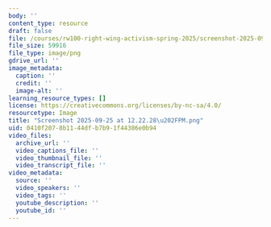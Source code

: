 ```yaml
---
body: ''
content_type: resource
draft: false
file: /courses/rw100-right-wing-activism-spring-2025/screenshot-2025-09-25-at-122228-pm.png
file_size: 59916
file_type: image/png
gdrive_url: ''
image_metadata:
  caption: ''
  credit: ''
  image-alt: ''
learning_resource_types: []
license: https://creativecommons.org/licenses/by-nc-sa/4.0/
resourcetype: Image
title: "Screenshot 2025-09-25 at 12.22.28\u202FPM.png"
uid: 0410f207-8b11-44df-b7b9-1f44386e0b94
video_files:
  archive_url: ''
  video_captions_file: ''
  video_thumbnail_file: ''
  video_transcript_file: ''
video_metadata:
  source: ''
  video_speakers: ''
  video_tags: ''
  youtube_description: ''
  youtube_id: ''
---
```

